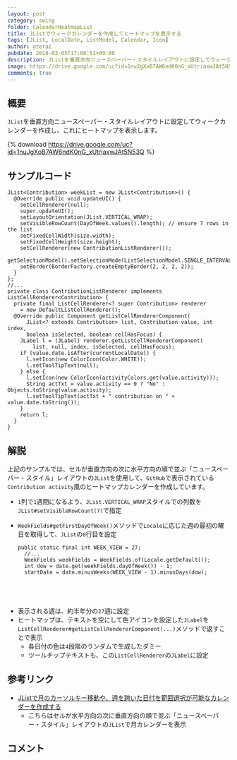```yaml
---
layout: post
category: swing
folder: CalendarHeatmapList
title: JListでウィークカレンダーを作成してヒートマップを表示する
tags: [JList, LocalDate, ListModel, Calendar, Icon]
author: aterai
pubdate: 2018-03-05T17:08:51+09:00
description: JListを垂直方向ニュースペーパー・スタイルレイアウトに設定してウィークカレンダーを作成し、これにヒートマップを表示します。
image: https://drive.google.com/uc?id=1nuJgXoB7AW6ndK0nG_xUtriaxwJAt5N53Q
comments: true
---
```

## 概要
`JList`を垂直方向ニュースペーパー・スタイルレイアウトに設定してウィークカレンダーを作成し、これにヒートマップを表示します。

{% download https://drive.google.com/uc?id=1nuJgXoB7AW6ndK0nG_xUtriaxwJAt5N53Q %}

## サンプルコード
<pre class="prettyprint"><code>JList&lt;Contribution&gt; weekList = new JList&lt;Contribution&gt;() {
  @Override public void updateUI() {
    setCellRenderer(null);
    super.updateUI();
    setLayoutOrientation(JList.VERTICAL_WRAP);
    setVisibleRowCount(DayOfWeek.values().length); // ensure 7 rows in the list
    setFixedCellWidth(size.width);
    setFixedCellHeight(size.height);
    setCellRenderer(new ContributionListRenderer());
    getSelectionModel().setSelectionMode(ListSelectionModel.SINGLE_INTERVAL_SELECTION);
    setBorder(BorderFactory.createEmptyBorder(2, 2, 2, 2));
  }
};
//...
private class ContributionListRenderer implements ListCellRenderer&lt;Contribution&gt; {
  private final ListCellRenderer&lt;? super Contribution&gt; renderer
    = new DefaultListCellRenderer();
  @Override public Component getListCellRendererComponent(
      JList&lt;? extends Contribution&gt; list, Contribution value, int index,
      boolean isSelected, boolean cellHasFocus) {
    JLabel l = (JLabel) renderer.getListCellRendererComponent(
        list, null, index, isSelected, cellHasFocus);
    if (value.date.isAfter(currentLocalDate)) {
      l.setIcon(new ColorIcon(Color.WHITE));
      l.setToolTipText(null);
    } else {
      l.setIcon(new ColorIcon(activityColors.get(value.activity)));
      String actTxt = value.activity == 0 ? "No" : Objects.toString(value.activity);
      l.setToolTipText(actTxt + " contribution on " + value.date.toString());
    }
    return l;
  }
}
</code></pre>

## 解説
上記のサンプルでは、セルが垂直方向の次に水平方向の順で並ぶ「ニュースペーパー・スタイル」レイアウトの`JList`を使用して、`GitHub`で表示されている`Contribution activity`風のヒートマップカレンダーを作成しています。

- `1`列で`1`週間になるよう、`JList.VERTICAL_WRAP`スタイルでの列数を`JList#setVisibleRowCount(7)`で指定
- `WeekFields#getFirstDayOfWeek()`メソッドで`Locale`に応じた週の最初の曜日を取得して、`JList`の`0`行目を設定
    
    <pre class="prettyprint"><code>public static final int WEEK_VIEW = 27;
    //...
    WeekFields weekFields = WeekFields.of(Locale.getDefault());
    int dow = date.get(weekFields.dayOfWeek()) - 1;
    startDate = date.minusWeeks(WEEK_VIEW - 1).minusDays(dow);
</code></pre>
- 表示される週は、約半年分の`27`週に設定
- ヒートマップは、テキストを空にして色アイコンを設定した`JLabel`を`ListCellRenderer#getListCellRendererComponent(...)`メソッドで返すことで表示
    - 各日付の色は`4`段階のランダムで生成したダミー
    - ツールチップテキストも、この`ListCellRenderer`の`JLabel`に設定

<!-- dummy comment line for breaking list -->

## 参考リンク
- [JListで月のカーソルキー移動や、週を跨いた日付を範囲選択が可能なカレンダーを作成する](https://ateraimemo.com/Swing/CalendarViewList.html)
    - こちらはセルが水平方向の次に垂直方向の順で並ぶ「ニュースペーパー・スタイル」レイアウトの`JList`で月カレンダーを表示

<!-- dummy comment line for breaking list -->

## コメント
